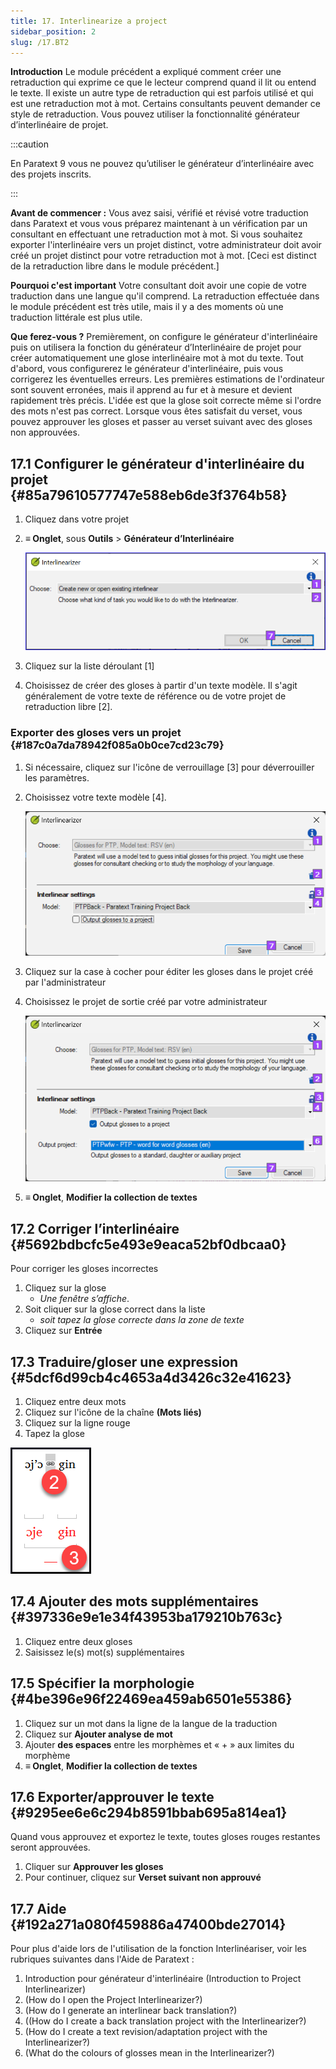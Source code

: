 ```yaml
---
title: 17. Interlinearize a project
sidebar_position: 2
slug: /17.BT2
---
```




**Introduction** Le module précédent a expliqué comment créer une retraduction qui exprime ce que le lecteur comprend quand il lit ou entend le texte. Il existe un autre type de retraduction qui est parfois utilisé et qui est une retraduction mot à mot. Certains consultants peuvent demander ce style de retraduction. Vous pouvez utiliser la fonctionnalité générateur d’interlinéaire de projet.


:::caution

En Paratext 9 vous ne pouvez qu’utiliser le générateur d’interlinéaire avec des projets inscrits.

:::




**Avant de commencer :** Vous avez saisi, vérifié et révisé votre traduction dans Paratext et vous vous préparez maintenant à un vérification par un consultant en effectuant une retraduction mot à mot. Si vous souhaitez exporter l'interlinéaire vers un projet distinct, votre administrateur doit avoir créé un projet distinct pour votre retraduction mot à mot. [Ceci est distinct de la retraduction libre dans le module précédent.]


**Pourquoi c'est important** Votre consultant doit avoir une copie de votre traduction dans une langue qu'il comprend. La retraduction effectuée dans le module précédent est très utile, mais il y a des moments où une traduction littérale est plus utile.


**Que ferez-vous ?** Premièrement, on configure le générateur d'interlinéaire puis on utilisera la fonction du générateur d’Interlinéaire de projet pour créer automatiquement une glose interlinéaire mot à mot du texte. Tout d'abord, vous configurerez le générateur d'interlinéaire, puis vous corrigerez les éventuelles erreurs. Les premières estimations de l'ordinateur sont souvent erronées, mais il apprend au fur et à mesure et devient rapidement très précis. L'idée est que la glose soit correcte même si l'ordre des mots n'est pas correct. Lorsque vous êtes satisfait du verset, vous pouvez approuver les gloses et passer au verset suivant avec des gloses non approuvées.


## 17.1 Configurer le générateur d'interlinéaire du projet {#85a79610577747e588eb6de3f3764b58}

1. Cliquez dans votre projet
1. **≡ Onglet**, sous **Outils** &gt; **Générateur d’Interlinéaire**  

    ![](./1905854111.png)

1. Cliquez sur la liste déroulant [1]
1. Choisissez de créer des gloses à partir d'un texte modèle. Il s'agit généralement de votre texte de référence ou de votre projet de retraduction libre [2].

### Exporter des gloses vers un projet {#187c0a7da78942f085a0b0ce7cd23c79}

1. Si nécessaire, cliquez sur l'icône de verrouillage [3] pour déverrouiller les paramètres.
1. Choisissez votre texte modèle [4].

    ![](./1443407551.png)

1. Cliquez sur la case à cocher pour éditer les gloses dans le projet créé par l'administrateur
1. Choisissez le projet de sortie créé par votre administrateur

    ![](./310119566.png)

1. **≡ Onglet**, **Modifier la collection de textes**  

## 17.2 Corriger l’interlinéaire {#5692bdbcfc5e493e9eaca52bf0dbcaa0}


Pour corriger les gloses incorrectes

1. Cliquez sur la glose
    - _Une fenêtre s’affiche_.
1. Soit cliquer sur la glose correct dans la liste
    - _soit tapez la glose correcte dans la zone de texte_
1. Cliquez sur **Entrée**

## 17.3 Traduire/gloser une expression {#5dcf6d99cb4c4653a4d3426c32e41623}


<div class='notion-row'>
<div class='notion-column' style={{width: 'calc((100% - (min(32px, 4vw) * 1)) * 0.5)'}}>

1. Cliquez entre deux mots
2. Cliquez sur l'icône de la chaîne **(Mots liés)**
3. Cliquez sur la ligne rouge
4. Tapez la glose




</div><div className='notion-spacer'></div>

<div class='notion-column' style={{width: 'calc((100% - (min(32px, 4vw) * 1)) * 0.5)'}}>

![](./576503207.png)

</div><div className='notion-spacer'></div>
</div>

## 17.4 Ajouter des mots supplémentaires {#397336e9e1e34f43953ba179210b763c}

1. Cliquez entre deux gloses
1. Saisissez le(s) mot(s) supplémentaires

## 17.5 Spécifier la morphologie {#4be396e96f22469ea459ab6501e55386}

1. Cliquez sur un mot dans la ligne de la langue de la traduction
1. Cliquez sur **Ajouter analyse de mot**
1. Ajouter **des espaces** entre les morphèmes et « + » aux limites du morphème
1. **≡ Onglet**, **Modifier la collection de textes**  

## 17.6 Exporter/approuver le texte {#9295ee6e6c294b8591bbab695a814ea1}


Quand vous approuvez et exportez le texte, toutes gloses rouges restantes seront approuvées.

1. Cliquer sur **Approuver les gloses**
1. Pour continuer, cliquez sur **Verset suivant non approuvé**

## 17.7 Aide {#192a271a080f459886a47400bde27014}


Pour plus d'aide lors de l'utilisation de la fonction Interlinéariser, voir les rubriques suivantes dans l'Aide de Paratext :

1. Introduction pour générateur d'interlinéaire (Introduction to Project Interlinearizer)
1. (How do I open the Project Interlinearizer?)
1. (How do I generate an interlinear back translation?)
1. ((How do I create a back translation project with the Interlinearizer?)
1. (How do I create a text revision/adaptation project with the Interlinearizer?)
1. (What do the colours of glosses mean in the Interlinearizer?)
